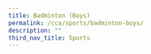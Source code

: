 ```yaml
---
title: Badminton (Boys)
permalink: /cca/sports/badminton-boys/
description: ""
third_nav_title: Sports
---
```

